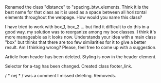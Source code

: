 Renamed the class "distance" to "spacing_btw_elements. Think it is the best name for that class as it is used as a space between all horizontal elements throughout the webpage. How would you name this class?

I have tried to work with box_1, box_2 ... but find it difficult to do this in a good way. my solution was to reorganize among my box classes. I think it's more manageable as it looks now. Understands your idea with a main class "box" but thinks that there are too few similarities for it to give a better result. Am I thinking wrong? Please, feel free to come up with a suggestion.

Article from header has been deleted. Styling is now in the header element.

Selector for a-tag has been changed. Created class footer_link.

/ * nej * / was a comment I missed deleting. Removeds.